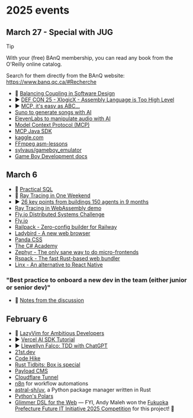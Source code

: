# 2025 events

## March 27 - Special with JUG

> [!TIP]
>
> With your (free) BAnQ membership, you can read any book from the O'Reilly online catalog.
> 
> Search for them directly from the BAnQ website: https://www.banq.qc.ca/#Recherche

- 📙 [Balancing Coupling in Software Design](https://www.oreilly.com/library/view/balancing-coupling-in/9780137353514/)
- ▶️ [DEF CON 25 - XlogicX - Assembly Language is Too High Level](https://www.youtube.com/watch?v=eunYrrcxXfw)
- ▶️ [MCP, it's easy as ABC...](https://www.youtube.com/watch?v=cE1h-rC2o2U)
- [Suno to generate songs with AI](https://suno.com/home)
- [ElevenLabs to manipulate audio with AI](https://elevenlabs.io/)
- [Model Context Protocol (MCP)](https://modelcontextprotocol.io/introduction)
- [MCP Java SDK](https://github.com/modelcontextprotocol/java-sdk)
- [kaggle.com](https://www.kaggle.com/)
- [FFmpeg asm-lessons](https://github.com/FFmpeg/asm-lessons)
- [sylvaus/gameboy_emulator](https://github.com/sylvaus/gameboy_emulator)
- [Game Boy Development docs](https://gbdev.io/)

## March 6

- 📙 [Practical SQL](https://practicalsql.com/)
- 📓 [Ray Tracing in One Weekend](https://raytracing.github.io/books/RayTracingInOneWeekend.html)
- ▶️ [26 key points from buildings 150 agents in 9 months](https://youtu.be/jmeGqDu4tPU?si=Xsei6P-V86i3A1rv)
- [Ray Tracing in WebAssembly demo](https://ray-9vm.pages.dev/)
- [Fly.io Distributed Systems Challenge](https://fly.io/dist-sys/)
- [Fly.io](https://fly.io/)
- [Railpack - Zero-config builder for Railway](https://railpack.com/)
- [Ladybird - A new web browser](https://ladybird.org/)
- [Panda CSS](https://panda-css.com/)
- [The C# Academy](https://www.thecsharpacademy.com/)
- [Zephyr - The only sane way to do micro-frontends](https://zephyr-cloud.io/)
- [Rspack - The fast Rust-based web bundler](https://rspack.dev/)
- [Linx - An alternative to React Native](https://lynxjs.org/blog/lynx-unlock-native-for-more)

### "Best practice to onboard a new dev in the team (either junior or senior dev)"

- 📔 [Notes from the discussion](https://fixed-canopy-710.notion.site/How-to-Onboard-a-New-Developer-junior-or-senior-1ae0edae975c80abafdbca9787b568c4)

## February 6

- 📘 [LazyVim for Ambitious Developers](https://lazyvim-ambitious-devs.phillips.codes/)
- ▶️ [Vercel AI SDK Tutorial](https://www.aihero.dev/vercel-ai-sdk-tutorial)
- ▶️ [Llewellyn Falco: TDD with ChatGPT](https://www.youtube.com/watch?v=792q5g1tdmo)
- [21st.dev](https://21st.dev/)
- [Code Hike](https://codehike.org/)
- [Rust Tidbits: Box is special](https://manishearth.github.io/blog/2017/01/10/rust-tidbits-box-is-special/)
- [Payload CMS](https://payloadcms.com/)
- [Cloudflare Tunnel](https://developers.cloudflare.com/cloudflare-one/connections/connect-networks/)
- [n8n](https://n8n.io/) for workflow automations
- [astral-sh/uv](https://github.com/astral-sh/uv), a Python package manager written in Rust
- [Python's Polars](https://docs.pola.rs/user-guide/getting-started/)
- [Glimmer DSL for the Web](https://github.com/AndyObtiva/glimmer-dsl-web) — FYI, Andy Maleh won the [Fukuoka Prefecture Future IT Initiative 2025 Competition](https://andymaleh.blogspot.com/2025/01/glimmer-dsl-for-web-wins-in-fukuoka.html) for this project! 👏
